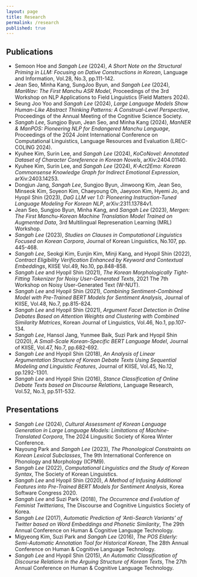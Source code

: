 ```yaml
---
layout: page
title: Research
permalink: /research
published: true
---
```


<div class="page" markdown="1">

<!-- {% capture page_subtitle %}
<img
    class="me"
    alt="{{ author.name }}"
    src="{{ site.author.photo | relative_url }}"
    srcset="{{ site.author.photo2x | relative_url }} 2x"
/>
{% endcapture %}
 -->
<!-- {% include page/title.html title=page.title subtitle=page_subtitle %} -->

## Publications
* Semoon Hoe and *Sangah Lee* (2024), *A Short Note on the Structural Priming in LLM: Focusing on Dative Constructions in Korean*, Language and Information, Vol.28, No.3, pp.111-142.
* Jean Seo, Minha Kang, SungJoo Byun, and *Sangah Lee* (2024), *ManWav: The First Manchu ASR Model*, Proceedings of the 3rd Workshop on NLP Applications to Field Linguistics (Field Matters 2024).
* Seung Joo Yoo and *Sangah Lee* (2024), *Large Language Models Show Human-Like Abstract Thinking Patterns: A Construal-Level Perspective*, Proceedings of the Annual Meeting of the Cognitive Science Society.
* *Sangah Lee*, Sungjoo Byun, Jean Seo, and Minha Kang (2024), *ManNER & ManPOS: Pioneering NLP for Endangered Manchu Language*, Proceedings of the 2024 Joint International Conference on Computational Linguistics, Language Resources and Evaluation (LREC-COLING 2024).
* Kyuhee Kim, Surin Lee, and *Sangah Lee* (2024), *KoCoNovel: Annotated Dataset of Character Coreference in Korean Novels*, arXiv:2404.01140.
* Kyuhee Kim, Surin Lee, and *Sangah Lee* (2024), *K-Act2Emo: Korean Commonsense Knowledge Graph for Indirect Emotional Expression*, arXiv:2403.14253.
* Dongjun Jang, *Sangah Lee*, Sungjoo Byun, Jinwoong Kim, Jean Seo, Minseok Kim, Soyeon Kim, Chaeyoung Oh, Jaeyoon Kim, Hyemi Jo, and Hyopil Shin (2023), *DaG LLM ver 1.0: Pioneering Instruction-Tuned Language Modeling For Korean NLP*, arXiv:2311.13784v1.
* Jean Seo, Sungjoo Byun, Minha Kang, and *Sangah Lee* (2023), *Mergen: The First Manchu-Korean Machine Translation Model Trained on Augmented Data*, 3rd Multilingual Represenation Learning (MRL) Workshop.
* *Sangah Lee* (2023), *Studies on Clauses in Computational Linguistics Focused on Korean Corpora*, Journal of Korean Linguistics, No.107, pp. 445-468.
* *Sangah Lee*, Seokgi Kim, Eunjin Kim, Minji Kang, and Hyopil Shin (2022), *Contract Eligibility Verification Enhanced by Keyword and Contextual Embeddings*, KIISE Vol.49, No.10, pp.848-858.
* *Sangah Lee* and Hyopil Shin (2021), *The Korean Morphologically Tight-Fitting Tokenizer for Noisy User-Generated Texts*, 2021 The 7th Workshop on Noisy User-Generated Text (W-NUT).
* *Sangah Lee* and Hyopil Shin (2021), *Combining Sentiment-Combined Model with Pre-Trained BERT Models for Sentiment Analysis*, Journal of KIISE, Vol.48, No.7, pp.815-824.
* *Sangah Lee* and Hyopil Shin (2021), *Argument Facet Detection in Online Debates Based on Attention Weights and Clustering with Combined Similarity Matrices*, Korean Journal of Linguistics, Vol.46, No.1, pp.107-134.
* *Sangah Lee*, Hansol Jang, Yunmee Baik, Suzi Park and Hyopil Shin (2020), *A Small-Scale Korean-Specific BERT Language Model*, Journal of KIISE, Vol.47, No.7, pp.682-692.
* *Sangah Lee* and Hyopil Shin (2018), *An Analysis of Linear Argumentation Structure of Korean Debate Texts Using Sequential Modeling and Linguistic Features*, Journal of KIISE, Vol.45, No.12, pp.1292-1301.
* *Sangah Lee* and Hyopil Shin (2016), *Stance Classification of Online Debate Texts based on Discourse Relations*, Language Research, Vol.52, No.3, pp.511-532.


## Presentations
* *Sangah Lee* (2024), *Cultural Assessment of Korean Language Generation in Large Language Models: Limitations of Machine-Translated Corpora*, The 2024 Lingusitic Society of Korea Winter Conference.
* Nayoung Park and *Sangah Lee* (2023), *The Phonological Constraints on Korean Lexical Subclasses*, The 9th International Conference on Phonology and Morphology (ICPM9).
* *Sangah Lee* (2022), *Computational Linguistics and the Study of Korean Syntax*, The Society of Korean Linguistics.
* *Sangah Lee* and Hyopil Shin (2020), *A Method of Infusing Additional Features into Pre-Trained BERT Models for Sentiment Analysis*, Korea Software Congress 2020.
* *Sangah Lee* and Suzi Park (2018), *The Occurrence and Evolution of Feminist Twitterians*, The Discourse and Cognitive Linguistics Society of Korea.
* *Sangah Lee* (2017), *Automatic Prediction of ‘Anti-Search Variants’ of Twitter based on Word Embeddings and Phonetic Similarity*, The 29th Annual Conference on Human & Cognitive Language Technology.
* Migyeong Kim, Suzi Park and *Sangah Lee* (2016), *The POS Elderly: Semi-Automatic Annotation Tool for Historical Korean*, The 28th Annual Conference on Human & Cognitive Language Technology.
* *Sangah Lee* and Hyopil Shin (2015), *An Automatic Classification of Discourse Relations in the Arguing Structure of Korean Texts*, The 27th Annual Conference on Human & Cognitive Language Technology.


</div>
